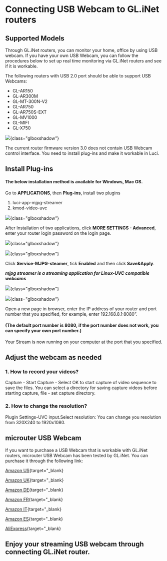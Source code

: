 # Connecting USB Webcam to GL.iNet routers

## Supported Models

Through GL.iNet routers, you can monitor your home, office by using USB webcam.
If you have your own USB Webcam, you can follow the procedures below to set up real time monitoring via GL.iNet routers and see if it is workable.

The following routers with USB 2.0 port should be able to support USB Webcams:

* GL-AR150
* GL-AR300M 
* GL-MT-300N-V2
* GL-AR750
* GL-AR750S-EXT
* GL-MV1000
* GL-MIFI
* GL-X750

![](https://static.gl-inet.com/docs/en/3/tutorials/camera/camera_compatible_model.png){class="glboxshadow"}

The current router firmware version 3.0 does not contain USB Webcam control interface. You need to install plug-ins and make it workable in Luci. 

## Install Plug-ins

#### The below installation method is available for Windows, Mac OS. 

Go to **APPLICATIONS**, then **Plug-ins**, install two plugins

1. luci-app-mjpg-streamer
2. kmod-video-uvc

![](https://static.gl-inet.com/docs/en/3/tutorials/camera/1.png){class="glboxshadow"}

After Installation of two applications, click **MORE SETTINGS - Advanced**, enter your router login password on the login page.

![](https://static.gl-inet.com/docs/en/3/tutorials/camera/2.png){class="glboxshadow"}

![](https://static.gl-inet.com/docs/en/3/tutorials/camera/3.png){class="glboxshadow"}

Click **Service**-**MJPG-steamer**, tick **Enabled** and then click **Save&Apply**.

***mjpg streamer is a streaming application for Linux-UVC compatible webcams***

![](https://static.gl-inet.com/docs/en/3/tutorials/camera/4.png){class="glboxshadow"}

![](https://static.gl-inet.com/docs/en/3/tutorials/camera/5.png){class="glboxshadow"}

Open a new page in browser, enter the IP address of your router and port number that you specified, for example, enter 192.168.8.1:8080”. 

#### (The default port number is 8080, if the port number does not work, you can specify your own port number.) 

Your Stream is now running on your computer at the port that you specified. 

## Adjust the webcam as needed

### 1. How to record your videos?

Capture - Start Capture - Select OK to start capture of video sequence to save the files. You can select a directory for saving capture videos before starting capture, file - set capture directory.

### 2. How to change the resolution?

Plugin Settings-UVC input.Select resolution:
You can change you resolution from 320X240 to 1920x1080.

## microuter USB Webcam

If you want to purchase a USB Webcam that is workable with GL.iNet routers, microuter USB Webcam has been tested by GL.iNet. You can purchase it through the following link:

[Amazon US](https://www.amazon.com/dp/B082NRZZLT?ref=myi_title_dp){target="_blank}

[Amazon UK](https://www.amazon.co.uk/dp/B082NRZZLT?ref=myi_title_dp){target="_blank}

[Amazon DE](https://www.amazon.de/dp/B0834LFZ29?ref=myi_title_dp){target="_blank}

[Amazon FR](https://www.amazon.fr/dp/B082NRZZLT?ref=myi_title_dp){target="_blank}

[Amazon IT](https://www.amazon.it/dp/B082NRZZLT?ref=myi_title_dp){target="_blank}

[Amazon ES](https://www.amazon.es/dp/B082NRZZLT?ref=myi_title_dp){target="_blank}

[AliExpress](https://www.aliexpress.com/item/4000579361414.html?spm=a2g0o.detail.1000023.1.552d287eRwizYo){target="_blank}

## **Enjoy your streaming USB webcam through connecting GL.iNet router.**
